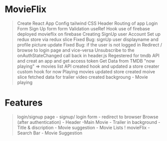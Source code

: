 # MovieFlix 
 > Create React App
 > Config tailwind CSS
 > Header
 > Routing of app
 > Login Form
 > Sign Up form 
 > form Validation
 > useRef Hook
 > use of firebase
 > deployed movieflix on firebase
 > Creating SignUp user Account
 > Set up redux store via redux slice
 > Fixed Bug: signUp user displayname and profile picture update
 > Fixed Bug: if the user is not logged in Redirect / browse to login page and vice-versa
 > Unsubscribe to the onAuthStateChanged call back in header.js
 > Regestered for tmdb API and creat an app and get access token
 > Get Data from TMDB "now playing" => movies list API 
 > created hook and updated a store 
 > creater custom hook for now Playing movies
 > updated store 
 > created moive slice
 > fetched data for trailer video 
 > created backgroung - Movie playing

# Features 
 > login/signup page
    - signup/ login form
    - redirect to browser
 > Browse (after authentication)
    - Header
    -Main Movie
        - Trailer in background
        - Title & discription
        - Movie suggestion
        - Movie Lists !
 > movieFlix
    - Search Bar
    - Movie Suggestion